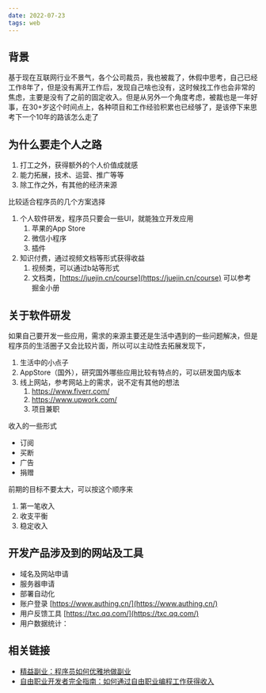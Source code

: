 ```yaml
---
date: 2022-07-23
tags: web
---
```


## 背景
基于现在互联网行业不景气，各个公司裁员，我也被裁了，休假中思考，自己已经工作8年了，但是没有离开工作后，发现自己啥也没有，这时候找工作也会非常的焦虑，主要是没有了之前的固定收入。但是从另外一个角度考虑，被裁也是一年好事，在30+岁这个时间点上，各种项目和工作经验积累也已经够了，是该停下来思考下一个10年的路该怎么走了

## 为什么要走个人之路

1. 打工之外，获得额外的个人价值成就感
2. 能力拓展，技术、运营、推广等等
3. 除工作之外，有其他的经济来源

比较适合程序员的几个方案选择

1. 个人软件研发，程序员只要会一些UI，就能独立开发应用
   1. 苹果的App Store
   2. 微信小程序
   3. 插件
2. 知识付费，通过视频文档等形式获得收益
   1. 视频类，可以通过b站等形式
   2. 文档类，[https://juejin.cn/course](https://juejin.cn/course) 可以参考掘金小册

## 关于软件研发
如果自己要开发一些应用，需求的来源主要还是生活中遇到的一些问题解决，但是程序员的生活圈子又会比较片面，所以可以主动性去拓展发现下，

1. 生活中的小点子
2. AppStore（国外），研究国外哪些应用比较有特点的，可以研发国内版本
3. 线上网站，参考网站上的需求，说不定有其他的想法 
   1. https://www.fiverr.com/
   2. https://www.upwork.com/
   3. 项目兼职

收入的一些形式

- 订阅
- 买断
- 广告
- 捐赠

前期的目标不要太大，可以按这个顺序来

1. 第一笔收入
2. 收支平衡
3. 稳定收入

## 开发产品涉及到的网站及工具

- 域名及网站申请
- 服务器申请
- 部署自动化
- 账户登录 [https://www.authing.cn/](https://www.authing.cn/)
- 用户反馈工具 [https://txc.qq.com/](https://txc.qq.com/)
- 用户数据统计：

## 相关链接
* [精益副业：程序员如何优雅地做副业](https://github.com/easychen/lean-side-bussiness)
* [自由职业开发者完全指南：如何通过自由职业编程工作获得收入](https://chinese.freecodecamp.org/news/freelance-web-developer-guide/)
